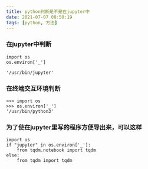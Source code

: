 ```yaml
---
title: python判断是不是在jupyter中
date: 2021-07-07 08:50:19
tags: [python, 方法]
---
```

### 在jupyter中判断
```
import os
os.environ['_']

'/usr/bin/jupyter'
```

### 在终端交互环境判断
```
>>> import os
>>> os.environ['_']
'/usr/bin/python3'

```

### 为了使在jupyter里写的程序方便导出来，可以这样
```
import os
if "jupyter" in os.environ['_']:
    from tqdm.notebook import tqdm
else:
    from tqdm import tqdm
```
